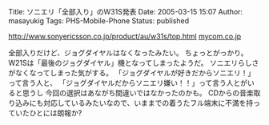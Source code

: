 Title: ソニエリ「全部入り」のW31S発表
Date: 2005-03-15 15:07
Author: masayukig
Tags: PHS-Mobile-Phone
Status: published

<http://www.sonyericsson.co.jp/product/au/w31s/top.html>
[mycom.co.jp](http://pcweb.mycom.co.jp/news/2005/03/14/008.html)

全部入りだけど、ジョグダイヤルはなくなったみたい。
ちょっとがっかり。W21Sは「最後のジョグダイヤル」機となってしまったようだ。
ソニエリらしさがなくなってしまった気がする。
「ジョグダイヤルが好きだからソニエリ！」って言う人と、
「ジョグダイヤルだからソニエリ嫌い！！」って言う人とがいると思うし
今回の選択はあながち間違いではなかったのかも。
CDからの音楽取り込みにも対応しているみたいなので、いままでの着うたフル端末に不満を持っていたひとには朗報か?
